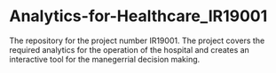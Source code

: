 # Analytics-for-Healthcare_IR19001
The repository for the project number IR19001. The  project covers the required analytics for the operation of the hospital and creates an interactive tool for the manegerrial decision making.
